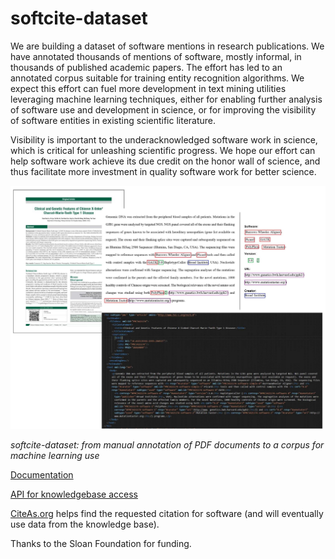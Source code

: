 # softcite-dataset

We are building a dataset of software mentions in research publications. We have annotated thousands of mentions of software, mostly informal, in thousands of published academic papers. The effort has led to an annotated corpus suitable for training entity recognition algorithms. We expect this effort can fuel more development in text mining utilities leveraging machine learning techniques, either for enabling further analysis of software use and development in science, or for improving the visibility of software entities in existing scientific literature. 

Visibility is important to the underacknowledged software work in science, which is critical for unleashing scientific progress. We hope our effort can help software work achieve its due credit on the honor wall of science, and thus facilitate more investment in quality software work for better science.

![softcite-dataset: from PDF annotation to output](https://raw.githubusercontent.com/caifand/softcite-dataset/f20811c3ddc565441228e37c60e4e8205538512b/docs/images/pdf-tei-annotated-example.jpg)

_softcite-dataset: from manual annotation of PDF documents to a corpus for machine learning use_

[Documentation](https://howisonlab.github.io/softcite-dataset/)

[API for knowledgebase access](https://github.com/kermitt2/softcite-api)

[CiteAs.org](http://citeas.org) helps find the requested citation for software (and will eventually use data from the knowledge base).

Thanks to the Sloan Foundation for funding.
